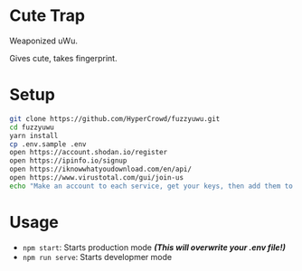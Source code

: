 Cute Trap
=========

Weaponized uWu.

Gives cute, takes fingerprint.

Setup
=====

```bash
git clone https://github.com/HyperCrowd/fuzzyuwu.git
cd fuzzyuwu
yarn install
cp .env.sample .env
open https://account.shodan.io/register
open https://ipinfo.io/signup
open https://iknowwhatyoudownload.com/en/api/
open https://www.virustotal.com/gui/join-us
echo "Make an account to each service, get your keys, then add them to .env"
````

Usage
=====

* `npm start`: Starts production mode _**(This will overwrite your .env file!)**_
* `npm run serve`: Starts developmer mode